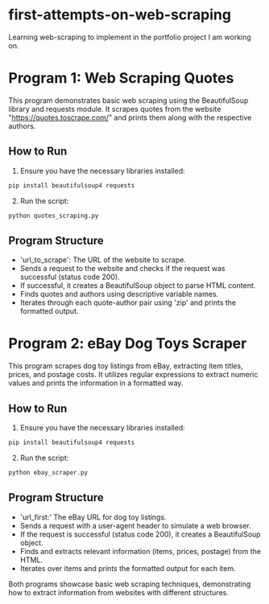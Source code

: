 # first-attempts-on-web-scraping
Learning web-scraping to implement in the portfolio project I am working on.

# Program 1: Web Scraping Quotes
This program demonstrates basic web scraping using the BeautifulSoup library and requests module. It scrapes quotes from the website "https://quotes.toscrape.com/" and prints them along with the respective authors.

## How to Run
1. Ensure you have the necessary libraries installed:
```python
pip install beautifulsoup4 requests
```
2. Run the script:
```python
python quotes_scraping.py
```
## Program Structure
* 'url_to_scrape': The URL of the website to scrape.
* Sends a request to the website and checks if the request was successful (status code 200).
* If successful, it creates a BeautifulSoup object to parse HTML content.
* Finds quotes and authors using descriptive variable names.
* Iterates through each quote-author pair using 'zip' and prints the formatted output.
# Program 2: eBay Dog Toys Scraper
This program scrapes dog toy listings from eBay, extracting item titles, prices, and postage costs. It utilizes regular expressions to extract numeric values and prints the information in a formatted way.
## How to Run
1. Ensure you have the necessary libraries installed:
```python
pip install beautifulsoup4 requests
```
2. Run the script:
```python
python ebay_scraper.py
```
## Program Structure
* 'url_first:' The eBay URL for dog toy listings.
* Sends a request with a user-agent header to simulate a web browser.
* If the request is successful (status code 200), it creates a BeautifulSoup object.
* Finds and extracts relevant information (items, prices, postage) from the HTML.
* Iterates over items and prints the formatted output for each item.

Both programs showcase basic web scraping techniques, demonstrating how to extract information from websites with different structures.
